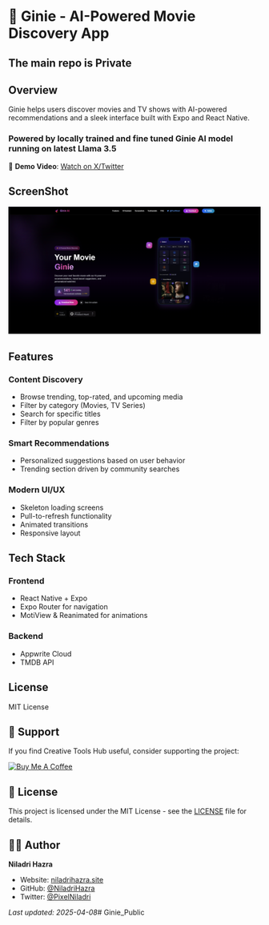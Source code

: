 # 🎥 Ginie - AI-Powered Movie Discovery App

## The main repo is Private

## Overview
Ginie helps users discover movies and TV shows with AI-powered recommendations and a sleek interface built with Expo and React Native.

### Powered by locally trained and fine tuned Ginie AI model running on latest Llama 3.5

📱 **Demo Video**: [Watch on X/Twitter](https://x.com/pixelNiladri/status/1911432555611512977)

## ScreenShot




![This is the landing page of Ginie ](./public/image.png)

## Features

### Content Discovery
- Browse trending, top-rated, and upcoming media
- Filter by category (Movies, TV Series)
- Search for specific titles
- Filter by popular genres

### Smart Recommendations
- Personalized suggestions based on user behavior
- Trending section driven by community searches

### Modern UI/UX
- Skeleton loading screens
- Pull-to-refresh functionality
- Animated transitions
- Responsive layout

## Tech Stack

### Frontend
- React Native + Expo
- Expo Router for navigation
- MotiView & Reanimated for animations

### Backend
- Appwrite Cloud
- TMDB API

## License
MIT License



## 💖 Support

If you find Creative Tools Hub useful, consider supporting the project:

<a href="https://buymeacoffee.com/niladri" target="_blank">
  <img src="https://cdn.buymeacoffee.com/buttons/v2/default-yellow.png" alt="Buy Me A Coffee" height="50px">
</a>

## 📄 License

This project is licensed under the MIT License - see the [LICENSE](LICENSE) file for details.

## 👨‍💻 Author

**Niladri Hazra**

- Website: [niladrihazra.site](https://niladrihazra.site)
- GitHub: [@NiladriHazra](https://github.com/NiladriHazra)
- Twitter: [@PixelNiladri](https://x.com/PixelNiladri)

*Last updated: 2025-04-08*# Ginie_Public
